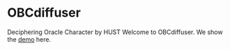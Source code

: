 # OBCdiffuser
Deciphering Oracle Character by HUST
Welcome to OBCdiffuser. We show the [demo](http://27.17.77.149:7680/OBCdiffuser/) here.
